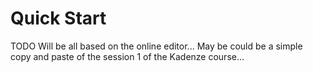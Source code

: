 # Quick Start

TODO Will be all based on the online editor... May be could be a simple copy and
paste of the session 1 of the Kadenze course...

